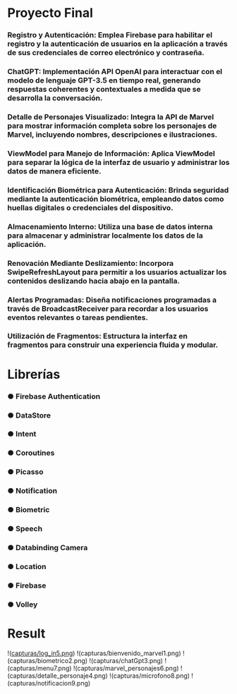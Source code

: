 # Proyecto Final

### Registro y Autenticación: Emplea Firebase para habilitar el registro y la autenticación de usuarios en la aplicación a través de sus credenciales de correo electrónico y contraseña.

### ChatGPT: Implementación API OpenAI para interactuar con el modelo de lenguaje GPT-3.5 en tiempo real, generando respuestas coherentes y contextuales a medida que se desarrolla la conversación.

### Detalle de Personajes Visualizado: Integra la API de Marvel para mostrar información completa sobre los personajes de Marvel, incluyendo nombres, descripciones e ilustraciones.

### ViewModel para Manejo de Información: Aplica ViewModel para separar la lógica de la interfaz de usuario y administrar los datos de manera eficiente.

### Identificación Biométrica para Autenticación: Brinda seguridad mediante la autenticación biométrica, empleando datos como huellas digitales o credenciales del dispositivo.

### Almacenamiento Interno: Utiliza una base de datos interna para almacenar y administrar localmente los datos de la aplicación.

### Renovación Mediante Deslizamiento: Incorpora SwipeRefreshLayout para permitir a los usuarios actualizar los contenidos deslizando hacia abajo en la pantalla.

### Alertas Programadas: Diseña notificaciones programadas a través de BroadcastReceiver para recordar a los usuarios eventos relevantes o tareas pendientes.

### Utilización de Fragmentos: Estructura la interfaz en fragmentos para construir una experiencia fluida y modular.

# Librerías

### &#x25CF; Firebase Authentication
### &#x25CF; DataStore
### &#x25CF; Intent
### &#x25CF; Coroutines
### &#x25CF; Picasso
### &#x25CF; Notification
### &#x25CF; Biometric
### &#x25CF; Speech
### &#x25CF; Databinding Camera
### &#x25CF; Location
### &#x25CF; Firebase
### &#x25CF; Volley

# Result
!([capturas/log_in5.png](https://github.com/AndBenvds404/Disp_Moviles/blob/main/capturas/bienvenido_marvel1.png))
!(capturas/bienvenido_marvel1.png)
!(capturas/biometrico2.png)
!(capturas/chatGpt3.png)
!(capturas/menu7.png)
!(capturas/marvel_personajes6.png)
!(capturas/detalle_personaje4.png)
!(capturas/microfono8.png)
!(capturas/notificacion9.png)

